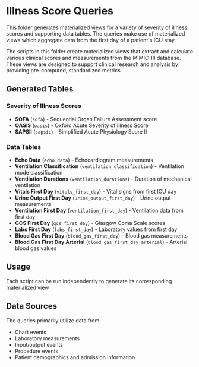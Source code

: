 # Illness Score Queries

This folder generates materialized views for a variety of severity of illness scores and supporting data tables. The queries make use of materialized views which aggregate data from the first day of a patient's ICU stay.

The scripts in this folder create materialized views that extract and calculate various clinical scores and measurements from the MIMIC-III database. These views are designed to support clinical research and analysis by providing pre-computed, standardized metrics.

## Generated Tables

### Severity of Illness Scores
- **SOFA** (`sofa`) - Sequential Organ Failure Assessment score
- **OASIS** (`oasis`) - Oxford Acute Severity of Illness Score  
- **SAPSII** (`sapsii`) - Simplified Acute Physiology Score II

### Data Tables
- **Echo Data** (`echo_data`) - Echocardiogram measurements
- **Ventilation Classification** (`ventilation_classification`) - Ventilation mode classification
- **Ventilation Durations** (`ventilation_durations`) - Duration of mechanical ventilation
- **Vitals First Day** (`vitals_first_day`) - Vital signs from first ICU day
- **Urine Output First Day** (`urine_output_first_day`) - Urine output measurements
- **Ventilation First Day** (`ventilation_first_day`) - Ventilation data from first day
- **GCS First Day** (`gcs_first_day`) - Glasgow Coma Scale scores
- **Labs First Day** (`labs_first_day`) - Laboratory values from first day
- **Blood Gas First Day** (`blood_gas_first_day`) - Blood gas measurements
- **Blood Gas First Day Arterial** (`blood_gas_first_day_arterial`) - Arterial blood gas values

## Usage

Each script can be run independently to generate its corresponding materialized view


## Data Sources

The queries primarily utilize data from:
- Chart events
- Laboratory measurements
- Input/output events 
- Procedure events
- Patient demographics and admission information

